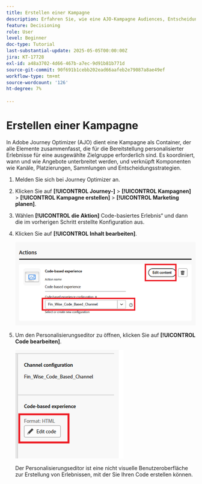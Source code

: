 ```yaml
---
title: Erstellen einer Kampagne
description: Erfahren Sie, wie eine AJO-Kampagne Audiences, Entscheidungsrichtlinien und Kanäle verbindet, um personalisierte Angebote zum richtigen Zeitpunkt über Kunden-Touchpoints bereitzustellen.
feature: Decisioning
role: User
level: Beginner
doc-type: Tutorial
last-substantial-update: 2025-05-05T00:00:00Z
jira: KT-17728
exl-id: a48a3702-4d66-467b-a7ec-9d91b81b771d
source-git-commit: 90f691b1cebb202ead66aafeb2e79087a8ae49ef
workflow-type: tm+mt
source-wordcount: '126'
ht-degree: 7%

---
```


# Erstellen einer Kampagne

In Adobe Journey Optimizer (AJO) dient eine Kampagne als Container, der alle Elemente zusammenfasst, die für die Bereitstellung personalisierter Erlebnisse für eine ausgewählte Zielgruppe erforderlich sind. Es koordiniert, wann und wie Angebote unterbreitet werden, und verknüpft Komponenten wie Kanäle, Platzierungen, Sammlungen und Entscheidungsstrategien.

1. Melden Sie sich bei Journey Optimizer an.
1. Klicken Sie auf **[!UICONTROL Journey-]** > **[!UICONTROL Kampagnen]** > **[!UICONTROL Kampagne erstellen]** > **[!UICONTROL Marketing planen]**.
1. Wählen **[!UICONTROL die Aktion]** Code-basiertes Erlebnis“ und dann die im vorherigen Schritt erstellte Konfiguration aus.
1. Klicken Sie auf **[!UICONTROL Inhalt bearbeiten]**.

   ![create-campaign](assets/create-campaign.png)

1. Um den Personalisierungseditor zu öffnen, klicken Sie auf **[!UICONTROL Code bearbeiten]**.

   ![edit-cbe_html](assets/edit_code_based_exp_html.png)

   Der Personalisierungseditor ist eine nicht visuelle Benutzeroberfläche zur Erstellung von Erlebnissen, mit der Sie Ihren Code erstellen können.
